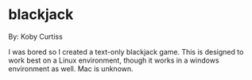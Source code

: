 # blackjack
By: Koby Curtiss

I was bored so I created a text-only blackjack game. This is designed to work best on a Linux environment, though it works in a windows environment as well. Mac is unknown.
